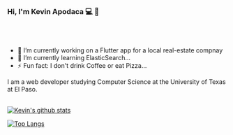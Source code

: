 ### Hi, I'm Kevin Apodaca :computer: 👋
<br><br>
<!--
**KevinApodaca/KevinApodaca** is a ✨ _special_ ✨ repository because its `README.md` (this file) appears on your GitHub profile. -->

- 🔭 I’m currently working on a Flutter app for a local real-estate compnay
- 🌱 I’m currently learning ElasticSearch...
- ⚡ Fun fact: I don't drink Coffee or eat Pizza...

I am a web developer studying Computer Science at the University of Texas at El Paso.
<br><br>

[![Kevin's github stats](https://github-readme-stats.vercel.app/api?username=KevinApodaca&hide=contribs,stars&show_icons=true&theme=cobalt)](https://kevinapodaca.github.io)

[![Top Langs](https://github-readme-stats.vercel.app/api/top-langs/?username=KevinApodaca&layout=compact)](https://kevinapodaca.github.io)
